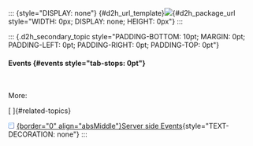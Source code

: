 ::: {style="DISPLAY: none"}
[](ms-xhelp:///?Id=d2h_url_template){#d2h_url_template}![](!package_url!){#d2h_package_url style="WIDTH: 0px; DISPLAY: none; HEIGHT: 0px"}
:::

::: {.d2h_secondary_topic style="PADDING-BOTTOM: 10pt; MARGIN: 0pt; PADDING-LEFT: 0pt; PADDING-RIGHT: 0pt; PADDING-TOP: 0pt"}
#### Events {#events style="tab-stops: 0pt"}

 

More:

[ ]{#related-topics}

[![](button.gif){border="0" align="absMiddle"}Server side Events](ms-xhelp:///?Id=64529231-7e3b-402a-b298-7960766be018){style="TEXT-DECORATION: none"}
:::
